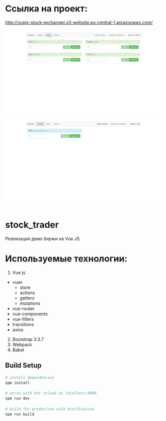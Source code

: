 # Ссылка на проект:
http://vuejs-stock-exchanger.s3-website.eu-central-1.amazonaws.com/

![Alt text](/demo_images/stock.png)
![Alt text](/demo_images/profile.png)

# stock_trader
Реализация демо биржи на Vue JS

# Используемые технологии:

1. Vue js
  * vuex
    * store
    * actions
    * getters
    * mutations
  * vue-router
  * vue-components
  * vue-filters
  * transitions
  * axios
2. Bootstrap 3.3.7
3. Webpack
4. Babel

## Build Setup

``` bash
# install dependencies
npm install

# serve with hot reload at localhost:8080
npm run dev

# build for production with minification
npm run build
```
